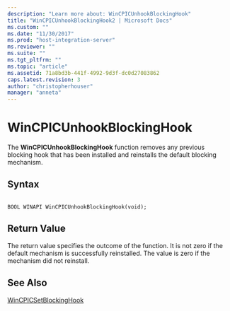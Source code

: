 ```yaml
---
description: "Learn more about: WinCPICUnhookBlockingHook"
title: "WinCPICUnhookBlockingHook2 | Microsoft Docs"
ms.custom: ""
ms.date: "11/30/2017"
ms.prod: "host-integration-server"
ms.reviewer: ""
ms.suite: ""
ms.tgt_pltfrm: ""
ms.topic: "article"
ms.assetid: 71a8bd3b-441f-4992-9d3f-dc0d27083862
caps.latest.revision: 3
author: "christopherhouser"
manager: "anneta"
---
```

# WinCPICUnhookBlockingHook
The **WinCPICUnhookBlockingHook** function removes any previous blocking hook that has been installed and reinstalls the default blocking mechanism.  
  
## Syntax  
  
```  
  
BOOL WINAPI WinCPICUnhookBlockingHook(void);  
```  
  
## Return Value  
 The return value specifies the outcome of the function. It is not zero if the default mechanism is successfully reinstalled. The value is zero if the mechanism did not reinstall.  
  
## See Also  
 [WinCPICSetBlockingHook](../core/wincpicsetblockinghook2.md)
